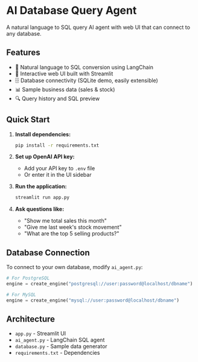 # AI Database Query Agent

A natural language to SQL query AI agent with web UI that can connect to any database.

## Features

- 🤖 Natural language to SQL conversion using LangChain
- 💬 Interactive web UI built with Streamlit
- 🗄️ Database connectivity (SQLite demo, easily extensible)
- 📊 Sample business data (sales & stock)
- 🔍 Query history and SQL preview

## Quick Start

1. **Install dependencies:**
   ```bash
   pip install -r requirements.txt
   ```

2. **Set up OpenAI API key:**
   - Add your API key to `.env` file
   - Or enter it in the UI sidebar

3. **Run the application:**
   ```bash
   streamlit run app.py
   ```

4. **Ask questions like:**
   - "Show me total sales this month"
   - "Give me last week's stock movement"
   - "What are the top 5 selling products?"

## Database Connection

To connect to your own database, modify `ai_agent.py`:

```python
# For PostgreSQL
engine = create_engine("postgresql://user:password@localhost/dbname")

# For MySQL
engine = create_engine("mysql://user:password@localhost/dbname")
```

## Architecture

- `app.py` - Streamlit UI
- `ai_agent.py` - LangChain SQL agent
- `database.py` - Sample data generator
- `requirements.txt` - Dependencies